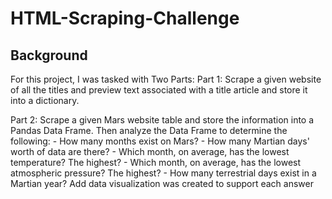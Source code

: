 # HTML-Scraping-Challenge

## Background
  For this project, I was tasked with Two Parts:
  Part 1: 
    Scrape a given website of all the titles and preview text associated with a title article and store it into a dictionary.

  Part 2:
    Scrape a given Mars website table and store the information into a Pandas Data Frame.
    Then analyze the Data Frame to determine the following:
    - How many months exist on Mars? 
    - How many Martian days' worth of data are there? 
    - Which month, on average, has the lowest temperature? The highest? 
    - Which month, on average, has the lowest atmospheric pressure? The highest? 
    - How many terrestrial days exist in a Martian year?
      Add data visualization was created to support each answer
